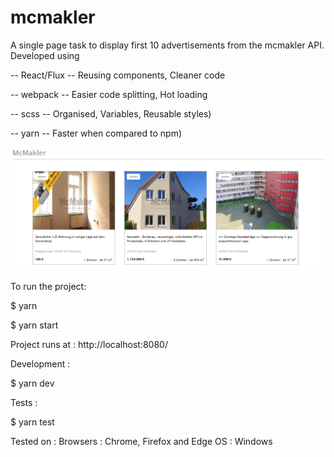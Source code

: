 # mcmakler

A single page task to display first 10 advertisements from the mcmakler API.
Developed using

-- React/Flux
   -- Reusing components, Cleaner code

-- webpack
   -- Easier code splitting, Hot loading

-- scss
   -- Organised, Variables, Reusable styles)

-- yarn
   -- Faster when compared to npm)

![Alt text](/screenshot/mcmakler.png?raw=true "Screenshot")

To run the project:

$ yarn

$ yarn start

Project runs at : http://localhost:8080/

Development :

$ yarn dev

Tests :

$ yarn test


Tested on :
Browsers : Chrome, Firefox and Edge
OS : Windows
